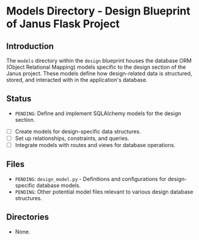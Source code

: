 # Models Directory - Design Blueprint of Janus Flask Project

## Introduction
The `models` directory within the `design` blueprint houses the database ORM (Object Relational Mapping) models specific to the design section of the Janus project. These models define how design-related data is structured, stored, and interacted with in the application's database.

## Status
- `PENDING`: Define and implement SQLAlchemy models for the design section.
- [ ] Create models for design-specific data structures.
- [ ] Set up relationships, constraints, and queries.
- [ ] Integrate models with routes and views for database operations.

## Files
- `PENDING`: `design_model.py` - Definitions and configurations for design-specific database models.
- `PENDING`: Other potential model files relevant to various design database structures.

## Directories
- None.
